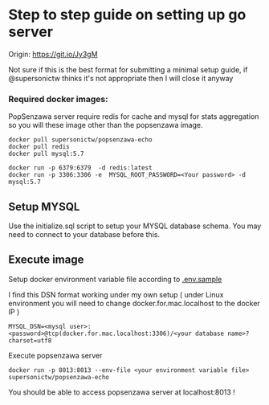 # Step to step guide on setting up go server

Origin: <https://git.io/Jy3gM>

Not sure if this is the best format for submitting a minimal setup guide, if @supersonictw thinks it's not appropriate then I will close it anyway

### Required docker images:

PopSenzawa server require redis for cache and mysql for stats aggregation so you will these image other than the popsenzawa image.

```
docker pull supersonictw/popsenzawa-echo
docker pull redis
docker pull mysql:5.7
```

```
docker run -p 6379:6379  -d redis:latest
docker run -p 3306:3306 -e  MYSQL_ROOT_PASSWORD=<Your password> -d mysql:5.7
```

## Setup MYSQL

Use the initialize.sql script to setup your MYSQL database schema. You may need to connect to your database before this.

## Execute image

Setup docker environment variable file according to [.env.sample](https://github.com/supersonictw/popsenzawa-echo/blob/main/.env.sample)

I find this DSN format working under my own setup ( under Linux environment you will need to change docker.for.mac.localhost to the docker IP )

```
MYSQL_DSN=<mysql user>:<password>@tcp(docker.for.mac.localhost:3306)/<your database name>?charset=utf8
```

Execute popsenzawa server

```
docker run -p 8013:8013 --env-file <your environment variable file> supersonictw/popsenzawa-echo
```

You should be able to access popsenzawa server at localhost:8013 !
